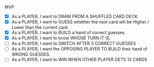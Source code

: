 MVP

- [x] As a PLAYER, I want to DRAW FROM A SHUFFLED CARD DECK.
- [x] As a PLAYER, I want to GUESS whether the next card will be Higher / Lower than the current card.
- [x] As a PLAYER, I want to BUILD a hand of correct guesses.
- [x] As a PLAYER, I want to know WHOSE TURN IT IS.
- [ ] As a PLAYER, I want to SWITCH AFTER 3 CORRECT GUESSES
- [ ] As a PLAYER, I want the OPPOSING PLAYER TO BUILD their hand of WRONG GUESSES.
- [ ] As a PLAYER, I want to WIN WHEN OTHER PLAYER GETS 13 CARDS
